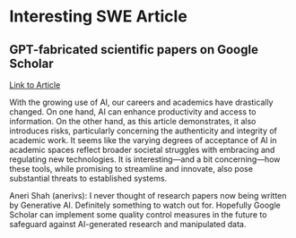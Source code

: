 # Interesting SWE Article
## GPT-fabricated scientific papers on Google Scholar
[Link to Article](https://misinforeview.hks.harvard.edu/article/gpt-fabricated-scientific-papers-on-google-scholar-key-features-spread-and-implications-for-preempting-evidence-manipulation/?utm_source=tldrai)

With the growing use of AI, our careers and academics have drastically changed. On one hand, AI can enhance productivity and access to information. On the other hand, as this article demonstrates, it also introduces risks, particularly concerning the authenticity and integrity of academic work. It seems like the varying degrees of acceptance of AI in academic spaces reflect broader societal struggles with embracing and regulating new technologies. It is interesting—and a bit concerning—how these tools, while promising to streamline and innovate, also pose substantial threats to established systems.

Aneri Shah (anerivs):
I never thought of research papers now being written by Generative AI. Definitely something to watch out for. Hopefully Google Scholar can implement some quality control measures in the future to safeguard against AI-generated research and manipulated data.